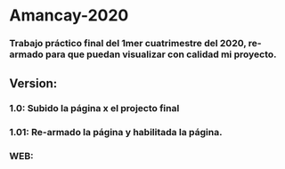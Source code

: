 # Amancay-2020
### Trabajo práctico final del 1mer cuatrimestre del 2020, re-armado para que puedan visualizar con calidad mi proyecto.

## Version:
### 1.0: Subido la página x el projecto final
### 1.01: Re-armado la página y habilitada la página.

### WEB:
